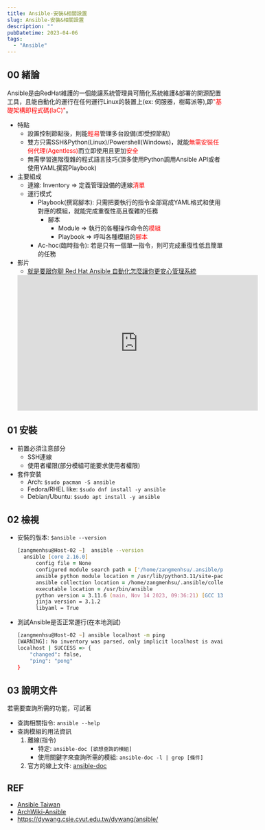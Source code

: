 ```yaml
---
title: Ansible-安裝&相關設置
slug: Ansible-安裝&相關設置
description: ""
pubDatetime: 2023-04-06
tags:
  - "Ansible"
---
```


## 00 緒論

Ansible是由RedHat維護的一個能讓系統管理員可簡化系統維護&部署的開源配置工具，且能自動化的運行在任何運行Linux的裝置上(ex:
伺服器，樹莓派等),即<font color=red>"基礎架構即程式碼(IaC)"</font>。

- 特點
  - 設置控制節點後，則能<font color=red>輕易</font>管理多台設備(即受控節點)
  - 雙方只需SSH&Python(Linux)/Powershell(Windows)，就能<font color=red>無需安裝任何代理(Agentless)</font>而立即使用且更加<font color=red>安全</font>
  - 無需學習進階復雜的程式語言技巧(頂多使用Python調用Ansible
    API或者使用YAML撰寫Playbook)
- 主要組成
  - 連線: Inventory => 定義管理設備的連線<font color=red>清單</font>
  - 運行模式
    - Playbook(撰寫腳本):
      只需把要執行的指令全部寫成YAML格式和使用對應的模組，就能完成重復性高且復雜的任務
      - 腳本
        - Module => 執行的各種操作命令的<font color=red>模組</font>
        - Playbook => 呼叫各種模組的<font color=red>腳本</font>
    - Ac-hoc(臨時指令): 若是只有一個單一指令，則可完成重復性低且簡單的任務
- 影片
  - [就是要跟你聊 Red Hat Ansible 自動化怎麼讓你更安心管理系統](https://www.youtube.com/watch?v=QOMg9f6gFOs)
  <iframe width="560" height="315" src="https://www.youtube.com/embed/QOMg9f6gFOs?si=l12-juyKwRGL1Lj-" title="YouTube video player" frameborder="0" allow="accelerometer; autoplay; clipboard-write; encrypted-media; gyroscope; picture-in-picture; web-share" referrerpolicy="strict-origin-when-cross-origin" allowfullscreen></iframe>

## 01 安裝

- 前置必須注意部分
  - SSH連線
  - 使用者權限(部分模組可能要求使用者權限)
- 套件安裝
  - Arch: `$sudo pacman -S ansible`
  - Fedora/RHEL like: `$sudo dnf install -y ansible`
  - Debian/Ubuntu: `$sudo apt install -y ansible`

## 02 檢視

- 安裝的版本: `$ansible --version`
  ```zsh
  [zangmenhsu@Host-02 ~]  ansible --version
    ansible [core 2.16.0]
        config file = None
        configured module search path = ['/home/zangmenhsu/.ansible/plugins/modules', '/usr/share/ansible/plugins/modules']
        ansible python module location = /usr/lib/python3.11/site-packages/ansible
        ansible collection location = /home/zangmenhsu/.ansible/collections:/usr/share/ansible/collections
        executable location = /usr/bin/ansible
        python version = 3.11.6 (main, Nov 14 2023, 09:36:21) [GCC 13.2.1 20230801] (/usr/bin/python)
        jinja version = 3.1.2
        libyaml = True
  ```
- 測試Ansible是否正常運行(在本地測試)
  ```zsh
  [zangmenhsu@Host-02 ~] ansible localhost -m ping
  [WARNING]: No inventory was parsed, only implicit localhost is available
  localhost | SUCCESS => {
      "changed": false,
      "ping": "pong"
  }
  ```

## 03 說明文件

若需要查詢所需的功能，可試著

- 查詢相關指令: `ansible --help`
- 查詢模組的用法資訊
  1. 離線(指令)
     - 特定: `ansible-doc [欲想查詢的模組]`
     - 使用關鍵字來查詢所需的模組: `ansible-doc -l | grep [條件]`
  2. 官方的線上文件:
     [ansible-doc](https://docs.ansible.com/ansible/2.9/modules/modules_by_category.html)

## REF

- [Ansible Taiwan](https://ansible.tw/#!docs/installation.md)
- [ArchWiki-Ansible](https://wiki.archlinux.org/title/Ansible)
- https://dywang.csie.cyut.edu.tw/dywang/ansible/
